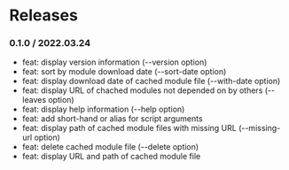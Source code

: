 # Releases

### 0.1.0 / 2022.03.24

- feat: display version information (--version option)
- feat: sort by module download date (--sort-date option)
- feat: display download date of cached module file (--with-date option)
- feat: display URL of chached modules not depended on by others (--leaves option)
- feat: display help information (--help option)
- feat: add short-hand or alias for script arguments
- feat: display path of cached module files with missing URL (--missing-url option)
- feat: delete cached module file (--delete option)
- feat: display URL and path of cached module file
